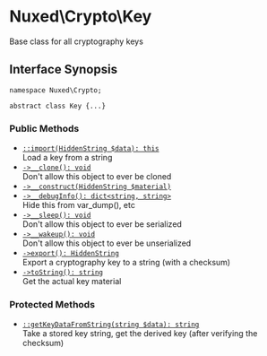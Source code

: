 # Nuxed\\Crypto\\Key




Base class for all cryptography keys




## Interface Synopsis




``` Hack
namespace Nuxed\Crypto;

abstract class Key {...}
```




### Public Methods




+ [` ::import(HiddenString $data): this `](<class.Nuxed.Crypto.Key.import.md>)\
  Load a key from a string
+ [` ->__clone(): void `](<class.Nuxed.Crypto.Key.__clone.md>)\
  Don't allow this object to ever be cloned
+ [` ->__construct(HiddenString $material) `](<class.Nuxed.Crypto.Key.__construct.md>)
+ [` ->__debugInfo(): dict<string, string> `](<class.Nuxed.Crypto.Key.__debugInfo.md>)\
  Hide this from var_dump(), etc
+ [` ->__sleep(): void `](<class.Nuxed.Crypto.Key.__sleep.md>)\
  Don't allow this object to ever be serialized
+ [` ->__wakeup(): void `](<class.Nuxed.Crypto.Key.__wakeup.md>)\
  Don't allow this object to ever be unserialized
+ [` ->export(): HiddenString `](<class.Nuxed.Crypto.Key.export.md>)\
  Export a cryptography key to a string (with a checksum)
+ [` ->toString(): string `](<class.Nuxed.Crypto.Key.toString.md>)\
  Get the actual key material







### Protected Methods




* [` ::getKeyDataFromString(string $data): string `](<class.Nuxed.Crypto.Key.getKeyDataFromString.md>)\
  Take a stored key string, get the derived key (after verifying the
  checksum)